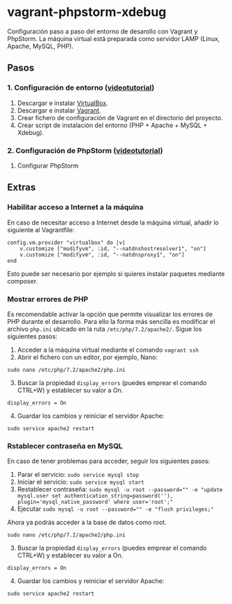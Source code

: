 # vagrant-phpstorm-xdebug
Configuración paso a paso del entorno de desarollo con Vagrant y PhpStorm.
La máquina virtual está preparada como servidor LAMP (Linux, Apache, MySQL, PHP).


## Pasos

### 1. Configuración de entorno ([videotutorial](https://www.youtube.com/watch?v=DxA-YXbKfiY&t=272s]))
1. Descargar e instalar [VirtualBox](https://www.virtualbox.org/).
2. Descargar e instalar [Vagrant](https://www.vagrantup.com/).
3. Crear fichero de configuración de Vagrant en el directorio del proyecto.
4. Crear script de instalación del entorno (PHP + Apache + MySQL + Xdebug).

### 2. Configuración de PhpStorm ([videotutorial](https://www.youtube.com/watch?v=jEkldlxIOiE]))
1. Configurar PhpStorm

## Extras
### Habilitar acceso a Internet a la máquina
En caso de necesitar acceso a Internet desde la máquina virtual, añadir lo siguiente al Vagrantfile:
```
config.vm.provider "virtualbox" do |v|
    v.customize ["modifyvm", :id, "--natdnshostresolver1", "on"]
    v.customize ["modifyvm", :id, "--natdnsproxy1", "on"]
end
```
Esto puede ser necesario por ejemplo si quieres instalar paquetes mediante composer.

### Mostrar errores de PHP
Es recomendable activar la opción que permite visualizar los errores de PHP durante el desarrollo. Para ello la forma más sencilla es modificar el archivo `php.ini` ubicado en la ruta `/etc/php/7.2/apache2/`. Sigue los siguientes pasos:

1. Acceder a la máquina virtual mediante el comando `vagrant ssh`
2. Abrir el fichero con un editor, por ejemplo, Nano: 
```
sudo nano /etc/php/7.2/apache2/php.ini
```
3. Buscar la propiedad `display_errors` (puedes emprear el comando CTRL+W) y establecer su valor a On.
```
display_errors = On
```
4. Guardar los cambios y reiniciar el servidor Apache:
```
sudo service apache2 restart
```

### Rstablecer contraseña en MySQL
En caso de tener problemas para acceder, seguir los siguientes pasos:

1. Parar el servicio: `sudo service mysql stop`
2. Iniciar el servicio: `sudo service mysql start`
3. Restablecer contraseña: `sudo mysql -u root --password="" -e "update mysql.user set authentication_string=password(''), plugin='mysql_native_password' where user='root';"  `
4. Ejecutar `sudo mysql -u root --password="" -e "flush privileges;"`

Ahora ya podrás acceder a la base de datos como root.

```
sudo nano /etc/php/7.2/apache2/php.ini
```
3. Buscar la propiedad `display_errors` (puedes emprear el comando CTRL+W) y establecer su valor a On.
```
display_errors = On
```
4. Guardar los cambios y reiniciar el servidor Apache:
```
sudo service apache2 restart
```



